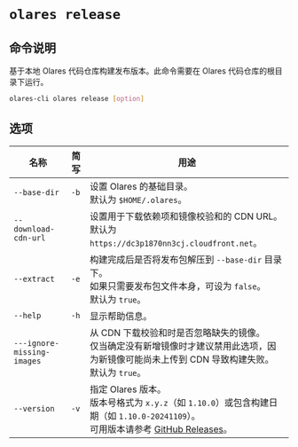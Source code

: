 # `olares release`

## 命令说明
基于本地 Olares 代码仓库构建发布版本。此命令需要在 Olares 代码仓库的根目录下运行。

```bash
olares-cli olares release [option]
```

## 选项

| 名称                         | 简写   | 用途                                                                                                                                                 |
|----------------------------|------|----------------------------------------------------------------------------------------------------------------------------------------------------|
| `--base-dir`               | `-b` | 设置 Olares 的基础目录。<br>默认为 `$HOME/.olares`。                                                                                                           |
| `--download-cdn-url`       |      | 设置用于下载依赖项和镜像校验和的 CDN URL。<br> 默认为 `https://dc3p1870nn3cj.cloudfront.net`。                                                                          |
| `--extract`                | `-e` | 构建完成后是否将发布包解压到 `--base-dir` 目录下。<br> 如果只需要发布包文件本身，可设为 `false`。<br> 默认为 `true`。                                                                     |
| `--help`                   | `-h` | 显示帮助信息。                                                                                                                                            |
| `---ignore-missing-images` |      | 从 CDN 下载校验和时是否忽略缺失的镜像。<br> 仅当确定没有新增镜像时才建议禁用此选项，因为新镜像可能尚未上传到 CDN 导致构建失败。<br> 默认为 `true`。                                                            |
| `--version`                | `-v` | 指定 Olares 版本。<br>版本号格式为 `x.y.z`（如 `1.10.0`）或包含构建日期（如 `1.10.0-20241109`）。<br> 可用版本请参考 [GitHub Releases](https://github.com/beclab/Olares/releases)。 |

